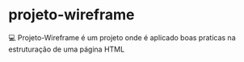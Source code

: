 # projeto-wireframe
💻 Projeto-Wireframe é um projeto onde é aplicado boas praticas na estruturação de uma página HTML
